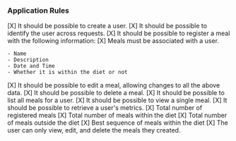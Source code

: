 ### Application Rules

[X] It should be possible to create a user.
[X] It should be possible to identify the user across requests.
[X] It should be possible to register a meal with the following information:
[X] Meals must be associated with a user.

    - Name
    - Description
    - Date and Time
    - Whether it is within the diet or not

[X] It should be possible to edit a meal, allowing changes to all the above data.
[X] It should be possible to delete a meal.
[X] It should be possible to list all meals for a user.
[X] It should be possible to view a single meal.
[X] It should be possible to retrieve a user's metrics.
[X] Total number of registered meals
[X] Total number of meals within the diet
[X] Total number of meals outside the diet
[X] Best sequence of meals within the diet
[X] The user can only view, edit, and delete the meals they created.
